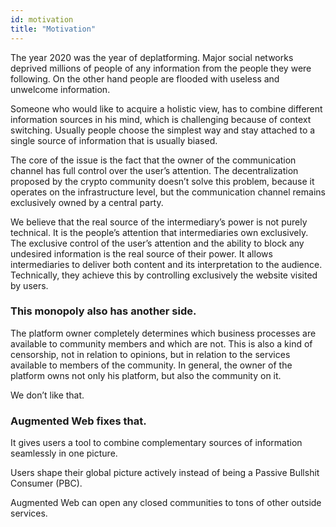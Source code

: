 ```yaml
---
id: motivation
title: "Motivation"
---
```


The year 2020 was the year of deplatforming. Major social networks deprived millions of people of any information from the people they were following. On the other hand people are flooded with useless and unwelcome information.

Someone who would like to acquire a holistic view, has to combine different information sources in his mind, which is challenging because of context switching. Usually people choose the simplest way and stay attached to a single source of information that is usually biased.

The core of the issue is the fact that the owner of the communication channel has full control over the user’s attention. The decentralization proposed by the crypto community doesn’t solve this problem, because it operates on the infrastructure level, but the communication channel remains exclusively owned by a central party.

We believe that the real source of the intermediary’s power is not purely technical. It is the people’s attention that intermediaries own exclusively. The exclusive control of the user’s attention and the ability to block any undesired information is the real source of their power. It allows intermediaries to deliver both content and its interpretation to the audience. Technically, they achieve this by controlling exclusively the website visited by users.

### This monopoly also has another side.
The platform owner completely determines which business processes are available to community members and which are not. This is also a kind of censorship, not in relation to opinions, but in relation to the services available to members of the community. In general, the owner of the platform owns not only his platform, but also the community on it.

We don’t like that.

### Augmented Web fixes that. 
It gives users a tool to combine complementary sources of information seamlessly in one picture.

Users shape their global picture actively instead of being a Passive Bullshit Consumer (PBC).

Augmented Web can open any closed communities to tons of other outside services.